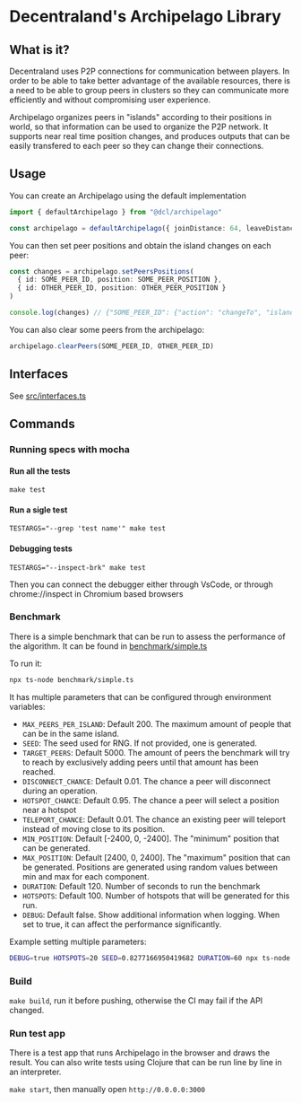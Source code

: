 # Decentraland's Archipelago Library

## What is it?

Decentraland uses P2P connections for communication between players. In order to be able to take better advantage of the available resources, there is a need to be able to group peers in clusters so they can communicate more efficiently and without compromising user experience.

Archipelago organizes peers in "islands" according to their positions in world, so that information can be used to organize the P2P network. It supports near real time position changes, and produces outputs that can be easily transfered to each peer so they can change their connections.

## Usage

You can create an Archipelago using the default implementation

```typescript
import { defaultArchipelago } from "@dcl/archipelago"

const archipelago = defaultArchipelago({ joinDistance: 64, leaveDistance: 80 })
```

You can then set peer positions and obtain the island changes on each peer:

```typescript
const changes = archipelago.setPeersPositions(
  { id: SOME_PEER_ID, position: SOME_PEER_POSITION },
  { id: OTHER_PEER_ID, position: OTHER_PEER_POSITION }
)

console.log(changes) // {"SOME_PEER_ID": {"action": "changeTo", "islandId": "SOME_ISLAND_ID"}, "OTHER_PEER_ID": {"action": "changeTo", "islandId": "SOME_ISLAND_ID"}}
```

You can also clear some peers from the archipelago:

```typescript
archipelago.clearPeers(SOME_PEER_ID, OTHER_PEER_ID)
```

## Interfaces

See [src/interfaces.ts](src/interfaces.ts)

## Commands

### Running specs with mocha

#### Run all the tests

`make test`

#### Run a sigle test

`TESTARGS="--grep 'test name'" make test`

#### Debugging tests

`TESTARGS="--inspect-brk" make test`

Then you can connect the debugger either through VsCode, or through chrome://inspect in Chromium based browsers

### Benchmark

There is a simple benchmark that can be run to assess the performance of the algorithm. It can be found in [benchmark/simple.ts](benchmark/simple.ts)

To run it:

```sh
npx ts-node benchmark/simple.ts
```

It has multiple parameters that can be configured through environment variables:

* `MAX_PEERS_PER_ISLAND`: Default 200. The maximum amount of people that can be in the same island.
* `SEED`: The seed used for RNG. If not provided, one is generated.
* `TARGET_PEERS`: Default 5000. The amount of peers the benchmark will try to reach by exclusively adding peers until that amount has been reached.
* `DISCONNECT_CHANCE`: Default 0.01. The chance a peer will disconnect during an operation.
* `HOTSPOT_CHANCE`: Default 0.95. The chance a peer will select a position near a hotspot
* `TELEPORT_CHANCE`: Default 0.01. The chance an existing peer will teleport instead of moving close to its position.
* `MIN_POSITION`: Default [-2400, 0, -2400]. The "minimum" position that can be generated.
* `MAX_POSITION`: Default [2400, 0, 2400]. The "maximum" position that can be generated. Positions are generated using random values between min and max for each component.
* `DURATION`: Default 120. Number of seconds to run the benchmark
* `HOTSPOTS`: Default 100. Number of hotspots that will be generated for this run.
* `DEBUG`: Default false. Show additional information when logging. When set to true, it can affect the performance significantly.

Example setting multiple parameters:

```sh
DEBUG=true HOTSPOTS=20 SEED=0.8277166950419682 DURATION=60 npx ts-node benchmark/simple.ts
```

### Build

`make build`, run it before pushing, otherwise the CI may fail if the API changed.

### Run test app

There is a test app that runs Archipelago in the browser and draws the result. You can also write tests using Clojure that can be run line by line in an interpreter.

`make start`, then manually open `http://0.0.0.0:3000`
